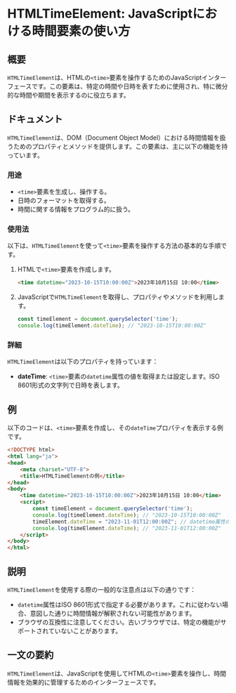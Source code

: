 <!--
Meta Description: # HTMLTimeElement: JavaScriptにおける時間要素の使い方 ## 概要 `HTMLTimeElement`は、HTMLの`<time>`要素を操作するためのJavaScriptインターフェースです。この要素は、特定の時間や日時を表すために使用され、特に微分的な時間や期間を表示...
Meta Keywords: time, datetime, htmltimeelement, 2023, 00z
-->

# HTMLTimeElement: JavaScriptにおける時間要素の使い方

## 概要
`HTMLTimeElement`は、HTMLの`<time>`要素を操作するためのJavaScriptインターフェースです。この要素は、特定の時間や日時を表すために使用され、特に微分的な時間や期間を表示するのに役立ちます。

## ドキュメント
`HTMLTimeElement`は、DOM（Document Object Model）における時間情報を扱うためのプロパティとメソッドを提供します。この要素は、主に以下の機能を持っています。

### 用途
- `<time>`要素を生成し、操作する。
- 日時のフォーマットを取得する。
- 時間に関する情報をプログラム的に扱う。

### 使用法
以下は、`HTMLTimeElement`を使って`<time>`要素を操作する方法の基本的な手順です。

1. HTMLで`<time>`要素を作成します。
   ```html
   <time datetime="2023-10-15T10:00:00Z">2023年10月15日 10:00</time>
   ```
   
2. JavaScriptで`HTMLTimeElement`を取得し、プロパティやメソッドを利用します。
   ```javascript
   const timeElement = document.querySelector('time');
   console.log(timeElement.dateTime); // "2023-10-15T10:00:00Z"
   ```

### 詳細
`HTMLTimeElement`は以下のプロパティを持っています：
- **dateTime**: `<time>`要素の`datetime`属性の値を取得または設定します。ISO 8601形式の文字列で日時を表します。
  
## 例
以下のコードは、`<time>`要素を作成し、その`dateTime`プロパティを表示する例です。

```html
<!DOCTYPE html>
<html lang="ja">
<head>
    <meta charset="UTF-8">
    <title>HTMLTimeElementの例</title>
</head>
<body>
    <time datetime="2023-10-15T10:00:00Z">2023年10月15日 10:00</time>
    <script>
        const timeElement = document.querySelector('time');
        console.log(timeElement.dateTime); // "2023-10-15T10:00:00Z"
        timeElement.dateTime = "2023-11-01T12:00:00Z"; // datetime属性の更新
        console.log(timeElement.dateTime); // "2023-11-01T12:00:00Z"
    </script>
</body>
</html>
```

## 説明
`HTMLTimeElement`を使用する際の一般的な注意点は以下の通りです：
- `datetime`属性はISO 8601形式で指定する必要があります。これに従わない場合、意図した通りに時間情報が解釈されない可能性があります。
- ブラウザの互換性に注意してください。古いブラウザでは、特定の機能がサポートされていないことがあります。

## 一文の要約
`HTMLTimeElement`は、JavaScriptを使用してHTMLの`<time>`要素を操作し、時間情報を効果的に管理するためのインターフェースです。